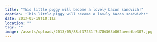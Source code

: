 ```yaml
---
title: "This little piggy will become a lovely bacon sandwich!"
caption: "This little piggy will become a lovely bacon sandwich!"
date: 2013-05-19T10:18Z
location: ""
tags: ""
image: /assets/uploads/2013/05/88bf37231f7d786363b862aeee5be307.jpg
---
```

